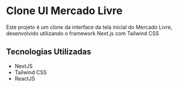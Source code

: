 # Clone UI Mercado Livre

Este projeto é um clone da interface da tela inicial do Mercado Livre, desenvolvido utilizando o framework Next.js com Tailwind CSS

## Tecnologias Utilizadas

- NextJS
- Tailwind CSS
- ReactJS
